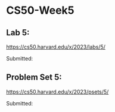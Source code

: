 # CS50-Week5

## Lab 5:

https://cs50.harvard.edu/x/2023/labs/5/

Submitted:<br>


## Problem Set 5:

https://cs50.harvard.edu/x/2023/psets/5/

Submitted:<br>
